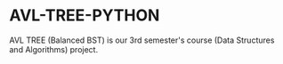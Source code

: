 # AVL-TREE-PYTHON
AVL TREE (Balanced BST) is our 3rd semester's course (Data Structures and Algorithms) project.
